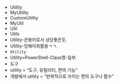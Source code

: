 - Utility
- MyUtility
- CustomUtility
- MyUtil
- Util
- Utils
- Utility-관용어로서 상당좋은듯.
- Utility-당해어휘활용ㄱㄱ.
- `Utility`
- Utility=PowerShell-Class명-일부.
- 도구
- utility = “도구, 유틸리티, 편의 기능”
- 개발에서 utility = “반복적으로 쓰이는 편의 도구나 함수”